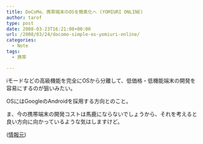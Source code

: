 ```yaml
---
title: DoCoMo、携帯端末のOSを簡素化へ (YOMIURI ONLINE)
author: tarof
type: post
date: 2008-03-23T16:21:08+00:00
url: /2008/03/24/docomo-simple-os-yomiuri-online/
categories:
  - Note
tags:
  - 携帯

---
```

iモードなどの高級機能を完全にOSから分離して、低価格・低機能端末の開発を容易にするのが狙いみたい。
  
OSにはGoogleのAndroidを採用する方向とのこと。

ま、今の携帯端末の開発コストは馬鹿にならないでしょうから、それを考えると良い方向に向かっているような気はしますけど。

([情報元][1])

 [1]: http://www.yomiuri.co.jp/atmoney/news/20080322-OYT1T00820.htm